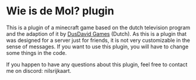 # Wie is de Mol? plugin
This is a plugin of a minecraft game based on the dutch television program and the adaption of it by [DusDavid Games](https://www.youtube.com/watch?v=fwppkKgeCGU&list=PLJ-gW2mE7PaKZjpS2UrEsiAibtMb1WK0r) (Dutch). As this is a plugin that was designed for a server just for friends, it is not very customizable in the sense of messages. If you want to use this plugin, you will have to change some things in the code.

If you happen to have any questions about this plugin, feel free to contact me on discord: nilsrijkaart.


